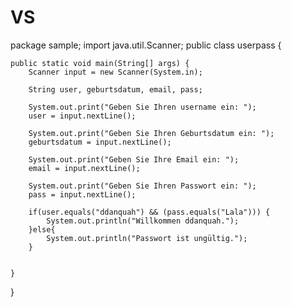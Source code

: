 # VS
package sample;
import java.util.Scanner;
public class userpass {

    public static void main(String[] args) {
        Scanner input = new Scanner(System.in);

        String user, geburtsdatum, email, pass;

        System.out.print("Geben Sie Ihren username ein: ");
        user = input.nextLine();

        System.out.print("Geben Sie Ihren Geburtsdatum ein: ");
        geburtsdatum = input.nextLine();

        System.out.print("Geben Sie Ihre Email ein: ");
        email = input.nextLine();

        System.out.print("Geben Sie Ihren Passwort ein: ");
        pass = input.nextLine();

        if(user.equals("ddanquah") && (pass.equals("Lala"))) {
            System.out.println("Willkommen ddanquah.");
        }else{
            System.out.println("Passwort ist ungültig.");
        }


    }
}
